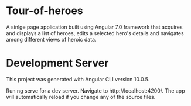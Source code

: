 # Tour-of-heroes
A sinlge page application built using Angular 7.0 framework that acquires and displays a list of heroes, edits a selected hero's details and navigates among different views of heroic data.
##
# Development Server
This project was generated with Angular CLI version 10.0.5.

Run ng serve for a dev server. Navigate to http://localhost:4200/. The app will automatically reload if you change any of the source files.


